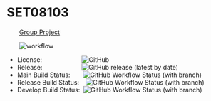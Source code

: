 # SET08103  
&emsp;&emsp;<u>Group Project</u>  

&emsp;&emsp;![workflow](https://github.com/Benbhoy1888/SET08103/actions/workflows/main.yml/badge.svg?style=flat-square)  
* License:&emsp;&emsp;&emsp;&emsp;&emsp;&ensp;&nbsp;&nbsp; ![GitHub](https://img.shields.io/github/license/Benbhoy1888/SET08103?style=flat-square)  
* Release:&emsp;&emsp;&emsp;&emsp;&emsp;&ensp;&ensp; ![GitHub release (latest by date)](https://img.shields.io/github/v/release/Benbhoy1888/SET08103?style=flat-square)  
* Main Build Status:&emsp;&ensp;&nbsp; ![GitHub Workflow Status (with branch)](https://img.shields.io/github/actions/workflow/status/Benbhoy1888/SET08103/main.yml?branch=main&style=flat-square)  
* Release Build Status: &ensp;&nbsp;![GitHub Workflow Status (with branch)](https://img.shields.io/github/actions/workflow/status/Benbhoy1888/SET08103/main.yml?branch=release&style=flat-square)    
* Develop Build Status: &nbsp;![GitHub Workflow Status (with branch)](https://img.shields.io/github/actions/workflow/status/Benbhoy1888/SET08103/main.yml?branch=develop&style=flat-square)  